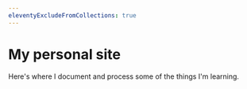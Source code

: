 ```yaml
---
eleventyExcludeFromCollections: true
---
```


# My personal site

Here's where I document and process some of the things I'm learning.
